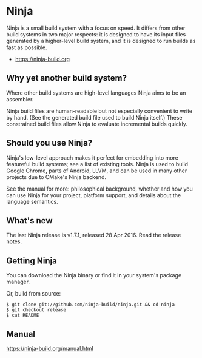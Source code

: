 Ninja
========================================

Ninja is a small build system with a focus on speed.
It differs from other build systems in two major respects:
it is designed to have its input files generated by a
higher-level build system, and it is designed to run
builds as fast as possible.

* https://ninja-build.org

Why yet another build system?
----------------------------------------

Where other build systems are high-level languages Ninja aims to be an assembler.

Ninja build files are human-readable but not especially convenient to write by hand. (See the generated build file used to build Ninja itself.) These constrained build files allow Ninja to evaluate incremental builds quickly.

Should you use Ninja?
----------------------------------------

Ninja's low-level approach makes it perfect for embedding into more featureful build systems; see a list of existing tools. Ninja is used to build Google Chrome, parts of Android, LLVM, and can be used in many other projects due to CMake's Ninja backend.

See the manual for more: philosophical background, whether and how you can use Ninja for your project, platform support, and details about the language semantics.

What's new
----------------------------------------

The last Ninja release is v1.7.1, released 28 Apr 2016. Read the release notes.

Getting Ninja
----------------------------------------

You can download the Ninja binary or find it in your system's package manager.

Or, build from source:

```
$ git clone git://github.com/ninja-build/ninja.git && cd ninja
$ git checkout release
$ cat README
```

Manual
----------------------------------------

https://ninja-build.org/manual.html
